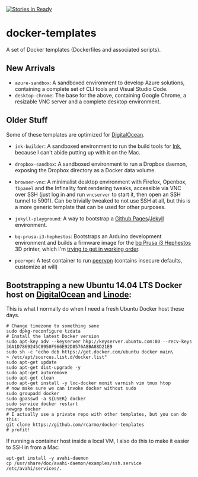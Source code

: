 [![Stories in Ready](https://badge.waffle.io/rcarmo/docker-templates.png?label=ready&title=Ready)](https://waffle.io/rcarmo/docker-templates)
# docker-templates

A set of Docker templates (Dockerfiles and associated scripts). 

## New Arrivals

* `azure-sandbox`: A sandboxed environment to develop Azure solutions, containing a complete set of CLI tools and Visual Studio Code.
* `desktop-chrome`: The base for the above, containing Google Chrome, a resizable VNC server and a complete desktop environment.

## Older Stuff

Some of these templates are optimized for [DigitalOcean][do].

* `ink-builder`: A sandboxed environment to run the build tools for [Ink](https://github.com/sapo/Ink), because I can't abide putting up with it on the Mac.

* `dropbox-sandbox`: A sandboxed environment to run a Dropbox daemon, exposing the Dropbox directory as a Docker data volume.

* `browser-vnc`: A minimalist desktop environment with Firefox, Openbox, `fbpanel` and the Infinality font rendering tweaks, accessible via VNC over SSH (just log in and run `vncserver` to start it, then open an SSH tunnel to 5901). Can be trivially tweaked to not use SSH at all, but this is a more generic template that can be used for other purposes.

* `jekyll-playground`: A way to bootstrap a [Github Pages][ghh]/[Jekyll][jk] environment.

* `bq-prusa-i3-hephestos`: Bootstraps an Arduino development environment and builds a firmware image for the [bq Prusa i3 Hephestos][bq] 3D printer, which I'm [trying to get in working order][b1].

* `peervpn`: A test container to run [peervpn][peervpn] (contains insecure defaults, customize at will)

## Bootstrapping a new Ubuntu 14.04 LTS Docker host on [DigitalOcean][do] and [Linode](http://www.linode.com):

This is what I normally do when I need a fresh Ubuntu Docker host these days. 

```
# Change timezone to something sane
sudo dpkg-reconfigure tzdata
# Install the latest Docker version
sudo apt-key adv --keyserver hkp://keyserver.ubuntu.com:80 --recv-keys 36A1D7869245C8950F966E92D8576A8BA88D21E9
sudo sh -c "echo deb https://get.docker.com/ubuntu docker main\
> /etc/apt/sources.list.d/docker.list"
sudo apt-get update
sudo apt-get dist-upgrade -y
sudo apt-get autoremove
sudo apt-get clean
sudo apt-get install -y lxc-docker monit varnish vim tmux htop
# now make sure we can invoke docker without sudo
sudo groupadd docker
sudo gpasswd -a ${USER} docker
sudo service docker restart
newgrp docker
# I actually use a private repo with other templates, but you can do this:
git clone https://github.com/rcarmo/docker-templates
# profit!
```

If running a container host inside a local VM, I also do this to make it easier to SSH in from a Mac:

```
apt-get install -y avahi-daemon
cp /usr/share/doc/avahi-daemon/examples/ssh.service /etc/avahi/services/.
```


[jk]: http://jekyllrb.com/
[gh]: https://github.com/github/pages-gem
[ghh]: https://help.github.com/articles/using-jekyll-with-pages/
[do]: https://www.digitalocean.com/?refcode=5090627e4da5
[bq]: http://www.bqreaders.com/gb/products/prusa-hephestos.html
[b1]: http://the.taoofmac.com/space/blog/2014/11/01/1230#3d-printing-speed-bumps
[peervpn]: http://www.peervpn.net
